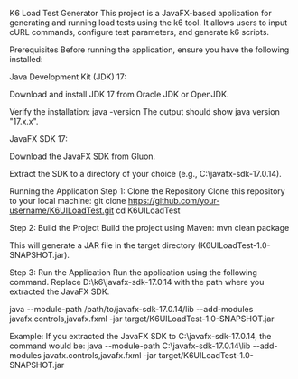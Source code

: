 K6 Load Test Generator
This project is a JavaFX-based application for generating and running load tests using the k6 tool. It allows users to input cURL commands, configure test parameters, and generate k6 scripts.

Prerequisites
Before running the application, ensure you have the following installed:

Java Development Kit (JDK) 17:

Download and install JDK 17 from Oracle JDK or OpenJDK.

Verify the installation:
java -version
The output should show java version "17.x.x".

JavaFX SDK 17:

Download the JavaFX SDK from Gluon.

Extract the SDK to a directory of your choice (e.g., C:\javafx-sdk-17.0.14).



Running the Application
Step 1: Clone the Repository
Clone this repository to your local machine:
git clone https://github.com/your-username/K6UILoadTest.git
cd K6UILoadTest


Step 2: Build the Project
Build the project using Maven:
mvn clean package

This will generate a JAR file in the target directory (K6UILoadTest-1.0-SNAPSHOT.jar).

Step 3: Run the Application
Run the application using the following command. Replace D:\k6\javafx-sdk-17.0.14 with the path where you extracted the JavaFX SDK.

java --module-path /path/to/javafx-sdk-17.0.14/lib --add-modules javafx.controls,javafx.fxml -jar target/K6UILoadTest-1.0-SNAPSHOT.jar


Example:
If you extracted the JavaFX SDK to C:\javafx-sdk-17.0.14, the command would be:
java --module-path C:\javafx-sdk-17.0.14\lib --add-modules javafx.controls,javafx.fxml -jar target/K6UILoadTest-1.0-SNAPSHOT.jar
